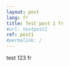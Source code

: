 ```yaml
---
layout: post
lang: fr
title: Test post 1 fr
#url: testpost1
ref: post1
#permalink: /
---
```


test 123 fr